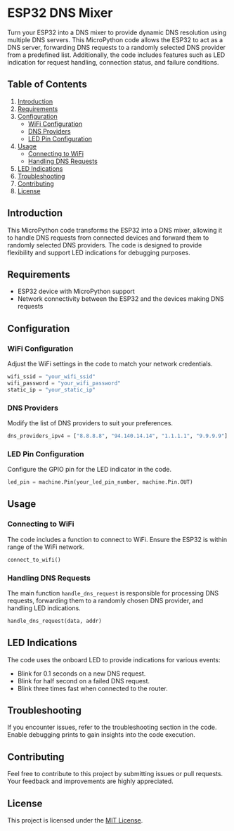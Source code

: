 # ESP32 DNS Mixer

Turn your ESP32 into a DNS mixer to provide dynamic DNS resolution using multiple DNS servers. This MicroPython code allows the ESP32 to act as a DNS server, forwarding DNS requests to a randomly selected DNS provider from a predefined list. Additionally, the code includes features such as LED indication for request handling, connection status, and failure conditions.

## Table of Contents

1. [Introduction](#introduction)
2. [Requirements](#requirements)
3. [Configuration](#configuration)
    - [WiFi Configuration](#wifi-configuration)
    - [DNS Providers](#dns-providers)
    - [LED Pin Configuration](#led-pin-configuration)
4. [Usage](#usage)
    - [Connecting to WiFi](#connecting-to-wifi)
    - [Handling DNS Requests](#handling-dns-requests)
5. [LED Indications](#led-indications)
6. [Troubleshooting](#troubleshooting)
7. [Contributing](#contributing)
8. [License](#license)

## Introduction

This MicroPython code transforms the ESP32 into a DNS mixer, allowing it to handle DNS requests from connected devices and forward them to randomly selected DNS providers. The code is designed to provide flexibility and support LED indications for debugging purposes.

## Requirements

- ESP32 device with MicroPython support
- Network connectivity between the ESP32 and the devices making DNS requests

## Configuration

### WiFi Configuration

Adjust the WiFi settings in the code to match your network credentials.

```python
wifi_ssid = "your_wifi_ssid"
wifi_password = "your_wifi_password"
static_ip = "your_static_ip"
```

### DNS Providers

Modify the list of DNS providers to suit your preferences.

```python
dns_providers_ipv4 = ["8.8.8.8", "94.140.14.14", "1.1.1.1", "9.9.9.9"]
```

### LED Pin Configuration

Configure the GPIO pin for the LED indicator in the code.

```python
led_pin = machine.Pin(your_led_pin_number, machine.Pin.OUT)
```

## Usage

### Connecting to WiFi

The code includes a function to connect to WiFi. Ensure the ESP32 is within range of the WiFi network.

```python
connect_to_wifi()
```

### Handling DNS Requests

The main function `handle_dns_request` is responsible for processing DNS requests, forwarding them to a randomly chosen DNS provider, and handling LED indications.

```python
handle_dns_request(data, addr)
```

## LED Indications

The code uses the onboard LED to provide indications for various events:

- Blink for 0.1 seconds on a new DNS request.
- Blink for half second on a failed DNS request.
- Blink three times fast when connected to the router.

## Troubleshooting

If you encounter issues, refer to the troubleshooting section in the code. Enable debugging prints to gain insights into the code execution.

## Contributing

Feel free to contribute to this project by submitting issues or pull requests. Your feedback and improvements are highly appreciated.

## License

This project is licensed under the [MIT License](LICENSE).
